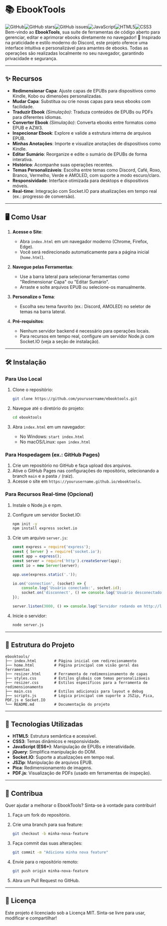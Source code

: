 # 📚 EbookTools

![GitHub](https://img.shields.io/badge/license-MIT-blue.svg)![GitHub stars](https://img.shields.io/github/stars/yourusername/ebooktools?style=social)![GitHub issues](https://img.shields.io/github/issues/yourusername/ebooktools)![JavaScript](https://img.shields.io/badge/JavaScript-ES6+-yellow)![HTML5](https://img.shields.io/badge/HTML-5-orange)![CSS3](https://img.shields.io/badge/CSS-3-blue)Bem-vindo ao **EbookTools**, sua suíte de ferramentas de código aberto para gerenciar, editar e aprimorar ebooks diretamente no navegador! 🚀 Inspirado na praticidade e estilo moderno do Discord, este projeto oferece uma interface intuitiva e personalizável para amantes de ebooks. Todas as operações são realizadas localmente no seu navegador, garantindo privacidade e segurança.

---

## ✨ Recursos

- **Redimensionar Capa**: Ajuste capas de EPUBs para dispositivos como Kindle, Kobo ou dimensões personalizadas.
- **Mudar Capa**: Substitua ou crie novas capas para seus ebooks com facilidade.
- **Traduzir Ebook** *(Simulação)*: Traduza conteúdos de EPUBs ou PDFs para diferentes idiomas.
- **Converter Ebook** *(Simulação)*: Converta ebooks entre formatos como EPUB e AZW3.
- **Inspecionar Ebook**: Explore e valide a estrutura interna de arquivos EPUB.
- **Minhas Anotações**: Importe e visualize anotações de dispositivos como Kindle.
- **Editar Sumário**: Reorganize e edite o sumário de EPUBs de forma interativa.
- **Histórico**: Acompanhe suas operações recentes.
- **Temas Personalizáveis**: Escolha entre temas como Discord, Café, Roxo, Branco, Vermelho, Verde e AMOLED, com suporte a modo escuro/claro.
- **Responsividade**: Interface otimizada para desktops e dispositivos móveis.
- **Real-time**: Integração com Socket.IO para atualizações em tempo real (ex.: progresso de conversão).

---

## 🖥️ Como Usar

1. **Acesse o Site**:

   - Abra `index.html` em um navegador moderno (Chrome, Firefox, Edge).
   - Você será redirecionado automaticamente para a página inicial (`home.html`).

2. **Navegue pelas Ferramentas**:

   - Use a barra lateral para selecionar ferramentas como "Redimensionar Capa" ou "Editar Sumário".
   - Arraste e solte arquivos EPUB ou selecione-os manualmente.

3. **Personalize o Tema**:

   - Escolha seu tema favorito (ex.: Discord, AMOLED) no seletor de temas na barra lateral.

4. **Pré-requisitos**:

   - Nenhum servidor backend é necessário para operações locais.
   - Para recursos em tempo real, configure um servidor Node.js com Socket.IO (veja a seção de instalação).

---

## 🛠️ Instalação

### Para Uso Local

1. Clone o repositório:

   ```bash
   git clone https://github.com/yourusername/ebooktools.git
   ```
2. Navegue até o diretório do projeto:

   ```bash
   cd ebooktools
   ```
3. Abra `index.html` em um navegador:
   - No Windows: `start index.html`
   - No macOS/Linux: `open index.html`

### Para Hospedagem (ex.: GitHub Pages)

1. Crie um repositório no GitHub e faça upload dos arquivos.
2. Ative o GitHub Pages nas configurações do repositório, selecionando a branch `main` e a pasta `/` (raiz).
3. Acesse o site em `https://yourusername.github.io/ebooktools`.

### Para Recursos Real-time (Opcional)

1. Instale o Node.js e npm.
2. Configure um servidor Socket.IO:

   ```bash
   npm init -y
   npm install express socket.io
   ```
3. Crie um arquivo `server.js`:

   ```javascript
   const express = require('express');
   const { Server } = require('socket.io');
   const app = express();
   const server = require('http').createServer(app);
   const io = new Server(server);
   
   app.use(express.static('.'));
   
   io.on('connection', (socket) => {
       console.log('Usuário conectado:', socket.id);
       socket.on('disconnect', () => console.log('Usuário desconectado:', socket.id));
   });
   
   server.listen(3000, () => console.log('Servidor rodando em http://localhost:3000'));
   ```
4. Inicie o servidor:

   ```bash
   node server.js
   ```

---

## 📂 Estrutura do Projeto

```plaintext
ebooktools/
├── index.html        # Página inicial com redirecionamento
├── home.html         # Página principal com visão geral das ferramentas
├── resizer.html      # Ferramenta de redimensionamento de capas
├── styles.css        # Estilos globais com temas personalizáveis
├── resizer.css       # Estilos específicos para a ferramenta de redimensionamento
├── main.css          # Estilos adicionais para layout e debug
├── scripts.js        # Lógica principal com suporte a JSZip, Pica, PDF.js e Socket.IO
└── README.md         # Documentação do projeto
```

---

## 🧩 Tecnologias Utilizadas

- **HTML5**: Estrutura semântica e acessível.
- **CSS3**: Temas dinâmicos e responsividade.
- **JavaScript (ES6+)**: Manipulação de EPUBs e interatividade.
- **jQuery**: Simplifica manipulação do DOM.
- **Socket.IO**: Suporte a atualizações em tempo real.
- **JSZip**: Manipulação de arquivos EPUB.
- **Pica**: Redimensionamento de imagens.
- **PDF.js**: Visualização de PDFs (usado em ferramentas de inspeção).

---

## 🌟 Contribua

Quer ajudar a melhorar o EbookTools? Sinta-se à vontade para contribuir!

1. Faça um fork do repositório.
2. Crie uma branch para sua feature:

   ```bash
   git checkout -b minha-nova-feature
   ```
3. Faça commit das suas alterações:

   ```bash
   git commit -m "Adiciona minha nova feature"
   ```
4. Envie para o repositório remoto:

   ```bash
   git push origin minha-nova-feature
   ```
5. Abra um Pull Request no GitHub.

---

## 📜 Licença

Este projeto é licenciado sob a Licença MIT. Sinta-se livre para usar, modificar e compartilhar!